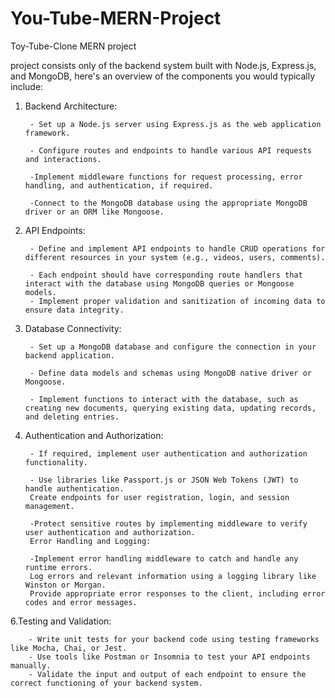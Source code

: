 # You-Tube-MERN-Project
Toy-Tube-Clone MERN project


 project consists only of the backend system built with Node.js, Express.js, and MongoDB, here's an overview of the components you would typically include:

1. Backend Architecture:

        - Set up a Node.js server using Express.js as the web application framework.

        - Configure routes and endpoints to handle various API requests and interactions.

        -Implement middleware functions for request processing, error handling, and authentication, if required.

        -Connect to the MongoDB database using the appropriate MongoDB driver or an ORM like Mongoose.

2. API Endpoints:

        - Define and implement API endpoints to handle CRUD operations for different resources in your system (e.g., videos, users, comments).

        - Each endpoint should have corresponding route handlers that interact with the database using MongoDB queries or Mongoose models.
        - Implement proper validation and sanitization of incoming data to ensure data integrity.


3. Database Connectivity:

        - Set up a MongoDB database and configure the connection in your backend application.

        - Define data models and schemas using MongoDB native driver or Mongoose.

        - Implement functions to interact with the database, such as creating new documents, querying existing data, updating records, and deleting entries.


3. Authentication and Authorization:

        - If required, implement user authentication and authorization functionality.

        - Use libraries like Passport.js or JSON Web Tokens (JWT) to handle authentication.
        Create endpoints for user registration, login, and session management.

        -Protect sensitive routes by implementing middleware to verify user authentication and authorization.
        Error Handling and Logging:

        -Implement error handling middleware to catch and handle any runtime errors.
        Log errors and relevant information using a logging library like Winston or Morgan.
        Provide appropriate error responses to the client, including error codes and error messages.

6.Testing and Validation:

        - Write unit tests for your backend code using testing frameworks like Mocha, Chai, or Jest.
        - Use tools like Postman or Insomnia to test your API endpoints manually.
        - Validate the input and output of each endpoint to ensure the correct functioning of your backend system.